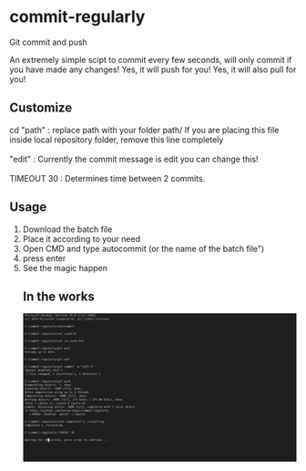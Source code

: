 # commit-regularly
Git commit and push

An extremely simple scipt to commit every few seconds, will only commit if you have made any changes!
Yes, it will push for you!
Yes, it will also pull for you!

## Customize

cd "path" : replace path with your folder path/ If you are placing this file inside local repository folder, remove this line completely
<br />
<br />
"edit" : Currently the commit message is edit you can change this!
<br />
<br />
TIMEOUT 30 : Determines time between 2 commits.

## Usage
<ol>
<li>Download the batch file </li>
<li>Place it according to your need</li>
<li>Open CMD and type autocommit (or the name of the batch file")
<li>press enter
<li>See the magic happen

## In the works
![Terminal](./Screenshot.png)

